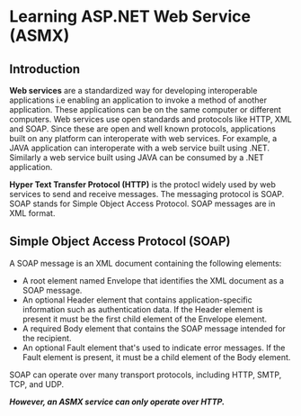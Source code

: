 # Learning ASP.NET Web Service (ASMX)

## Introduction

**Web services** are a standardized way for developing interoperable applications i.e enabling an application to invoke a method of another application.
These applications can be on the same computer or different computers. Web services use open standards and protocols like HTTP, XML and SOAP.
Since these are open and well known protocols, applications built on any platform can interoperate with web services.
For example, a JAVA application can interoperate with a web service built using .NET.
Similarly a web service built using JAVA can be consumed by a .NET application.

**Hyper Text Transfer Protocol (HTTP)** is the protocl widely used by web services to send and receive messages.
The messaging protocol is SOAP. SOAP stands for Simple Object Access Protocol. SOAP messages are in XML format.

## Simple Object Access Protocol (SOAP)

A SOAP message is an XML document containing the following elements:

- A root element named Envelope that identifies the XML document as a SOAP message.
- An optional Header element that contains application-specific information such as authentication data. If the Header element is present it must be the first child element of the Envelope element.
- A required Body element that contains the SOAP message intended for the recipient.
- An optional Fault element that's used to indicate error messages. If the Fault element is present, it must be a child element of the Body element.

SOAP can operate over many transport protocols, including HTTP, SMTP, TCP, and UDP.

***However, an ASMX service can only operate over HTTP.***